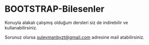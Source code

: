 # BOOTSTRAP-Bilesenler

Konuyla alakalı çalışmış olduğum dersleri siz de indirebilir ve kullanabilirsiniz. 

Sorunuz olursa suleymanbyzt@gmail.com adresine mail atabilirsiniz.
